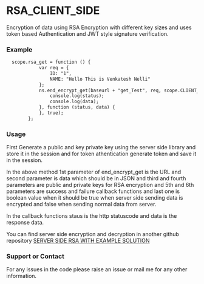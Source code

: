 # RSA_CLIENT_SIDE
Encryption of data using RSA Encryption with different key sizes and uses token based Authentication and JWT style signature verification.

### Example
``` markdown
  scope.rsa_get = function () {
            var req = {
                ID: "1",
                NAME: "Hello This is Venkatesh Nelli"
            };
            ns.end_encrypt_get(baseurl + "get_Test", req, scope.CLIENT_PUBLIC_KEY, scope.CLIENT_PRIVATE_KEY, function (status, data) {
                console.log(status);
                console.log(data);
            }, function (status, data) {
            }, true);
        };
 ```

### Usage

First Generate a public and key private key using the server side library and store it in the session and for token athentication generate token and save it in the session.

 In the above method 1st parameter of end_encrypt_get is the URL and second parameter is data which should be in JSON and third and fourth parameters are public and private keys for RSA encryption and 5th and 6th parameters are success and failure callback functions and last one is boolean value when it should be true when server side sending data is encrypted and false when sending normal data from server.
 
In the callback functions staus is the http statuscode and data is the response data.


 You can find server side encryption and decryption in another github repository [SERVER SIDE RSA WITH EXAMPLE SOLUTION](https://github.com/Venkatesh-Nelli/RSA_SERVER_SIDE)


### Support or Contact
For any issues in the code please raise an issue or mail me for any other information. 
